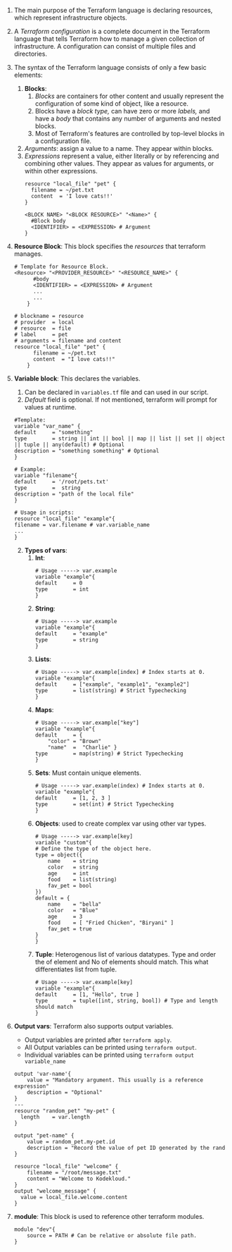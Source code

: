 1. The main purpose of the Terraform language is declaring resources, which represent infrastructure objects.
2. A _Terraform configuration_ is a complete document in the Terraform language that tells Terraform how to manage a given collection of infrastructure. A configuration can consist of multiple files and directories.
3. The syntax of the Terraform language consists of  only a few basic elements:
    1. **Blocks**: 
        1. _Blocks_ are containers for other content and usually represent the configuration of some kind of object, like a resource. 
        2. Blocks have a _block type,_ can have zero or more _labels,_ and have a _body_ that contains any number of arguments and nested blocks. 
        3. Most of Terraform's features are controlled by top-level blocks in a configuration file.
    2.  _Arguments_: assign a value to a name. They appear within blocks.
    3.  _Expressions_ represent a value, either literally or by referencing and combining other values. They appear as values for arguments, or within other expressions.
        ```hcl
        resource "local_file" "pet" {
          filename = ~/pet.txt
          content  = 'I love cats!!'
        }
        
        <BLOCK NAME> "<BLOCK RESOURCE>" "<Name>" {
          #Block body
          <IDENTIFIER> = <EXPRESSION> # Argument
        }
        ```
        
4. **Resource Block**: This block specifies the _resources_ that terraform manages.
    ```hcl
    # Template for Resource Block.
    <Resource> "<PROVIDER_RESOURCE>" "<RESOURCE_NAME>" {
          #body
          <IDENTIFIER> = <EXPRESSION> # Argument
          ...
          ...
        }
        
    # blockname = resource
    # provider  = local
    # resource  = file
    # label     = pet
    # arguments = filename and content
    resource "local_file" "pet" {
          filename = ~/pet.txt
          content  = "I love cats!!"
        }
    ```
    
1. **Variable block**: This declares the variables.
    1. Can be declared in `variables.tf` file and can used in our script.
    2. _Default_ field is optional. If not mentioned, terraform will prompt for values at runtime.
    ```hcl
    #Template:
    variable "var_name" {
    default     = "something"
    type        = string || int || bool || map || list || set || object || tuple || any(default) # Optional
    description = "something something" # Optional
    }

    # Example:
    variable "filename"{
    default     = '/root/pets.txt'
    type        =  string
    description = "path of the local file"
    }
    
    # Usage in scripts:
    resource "local_file" "example"{
    filename = var.filename # var.variable_name
    ...
    }
    
    ```
    2. **Types of vars**:
        1. **Int**:
            ```hcl
            # Usage -----> var.example
            variable "example"{ 
            default     = 0
            type        = int
            }
            ```
        2. **String**:
            ```hcl
            # Usage -----> var.example
            variable "example"{ 
            default     = "example"
            type        = string
            }
            ```
        3. **Lists**:
            ```hcl
            # Usage -----> var.example[index] # Index starts at 0.
            variable "example"{ 
            default     = ["example", "example1", "example2"]
            type        = list(string) # Strict Typechecking
            }
            ```
        4. **Maps**:
            ```hcl
            # Usage -----> var.example["key"]
            variable "example"{ 
            default     = {
                "color" = "Brown"
                "name"  =  "Charlie" }
            type        = map(string) # Strict Typechecking
            }
            ```
        5. **Sets**: Must contain unique elements.
            ```hcl
            # Usage -----> var.example(index) # Index starts at 0.
            variable "example"{ 
            default     = [1, 2, 3 ]
            type        = set(int) # Strict Typechecking
            }
            ```
        6. **Objects**: used to create complex var using other var types.
            ```hcl
            # Usage -----> var.example[key]
            variable "custom"{ 
            # Define the type of the object here.
            type = object({
                name    = string
                color   = string
                age     = int
                food    = list(string)
                fav_pet = bool
            })
            default = {
                name    = "bella"
                color   = "Blue"
                age     = 3
                food    = [ "Fried Chicken", "Biryani" ]
                fav_pet = true
            }
            }
            ```
        7. **Tuple**: Heterogenous list of various datatypes. Type and order the of element and No of elements should match. This what differentiates list from tuple.
            ```hcl
            # Usage -----> var.example[key]
            variable "example"{ 
            default     = [1, "Hello", true ]
            type        = tuple([int, string, bool]) # Type and length should match
            }
            ```
            
5. **Output vars**: Terraform also supports output variables.
    - Output variables are printed after `terraform apply`.
    - All Output variables can be printed using `terraform output`.
    - Individual variables can be printed using `terraform output variable_name`
    ```hcl
    output 'var-name'{
        value = "Mandatory argument. This usually is a reference expression"
        description = "Optional"
    }
    ---
    resource "random_pet" "my-pet" {
      length    = var.length 
    }
    
    output "pet-name" {
        value = random_pet.my-pet.id
        description = "Record the value of pet ID generated by the random_pet resource"
    }
    
    resource "local_file" "welcome" {
        filename = "/root/message.txt"
        content = "Welcome to Kodekloud."
    }
    output "welcome_message" {
      value = local_file.welcome.content
    }
    ```
6. **module**: This block is used to reference other terraform modules.
    ```hcl
    module "dev"{
        source = PATH # Can be relative or absolute file path.
    }
    ```